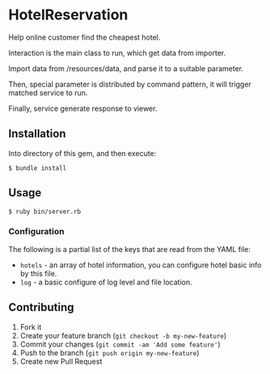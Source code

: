 # HotelReservation

Help online customer find the cheapest hotel.

Interaction is the main class to run, which get data from importer. 

Import data from /resources/data, and parse it to a suitable parameter.

Then, special parameter is distributed by command pattern, it will trigger matched service to run.

Finally, service generate response to viewer.

## Installation

Into directory of this gem, and then execute:

    $ bundle install

## Usage

    $ ruby bin/server.rb

### Configuration

The following is a partial list of the keys that are read from the YAML file:

* `hotels` - an array of hotel information, you can configure hotel basic info by this file.
* `log` - a basic configure of log level and file location.

## Contributing

1. Fork it
2. Create your feature branch (`git checkout -b my-new-feature`)
3. Commit your changes (`git commit -am 'Add some feature'`)
4. Push to the branch (`git push origin my-new-feature`)
5. Create new Pull Request
